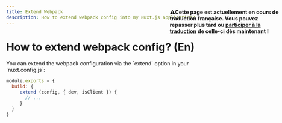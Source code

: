```yaml
---
title: Extend Webpack
description: How to extend webpack config into my Nuxt.js application?
---
```


# How to extend webpack config? (En)

<p style="width: 294px;position: fixed; top : 64px; right: 4px;" class="Alert Alert--orange"><strong>⚠Cette page est actuellement en cours de traduction française. Vous pouvez repasser plus tard ou <a href="https://github.com/vuejs-fr/nuxt" target="_blank">participer à la traduction</a> de celle-ci dès maintenant !</strong></p><p>You can extend the webpack configuration via the `extend` option in your `nuxt.config.js`:</p>

```js
module.exports = {
  build: {
     extend (config, { dev, isClient }) {
       // ...
     }
  }
}
```
